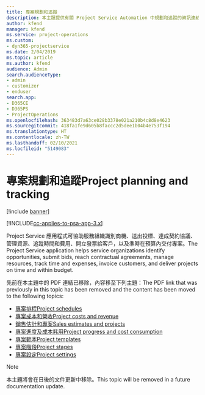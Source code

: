 ```yaml
---
title: 專案規劃和追蹤
description: 本主題提供有關 Project Service Automation 中規劃和追蹤的資訊連結。
author: kfend
manager: kfend
ms.service: project-operations
ms.custom:
- dyn365-projectservice
ms.date: 2/04/2019
ms.topic: article
ms.author: kfend
audience: Admin
search.audienceType:
- admin
- customizer
- enduser
search.app:
- D365CE
- D365PS
- ProjectOperations
ms.openlocfilehash: 363483d7a63ce028b3378e021a210b4c8d8e4623
ms.sourcegitcommit: 418fa1fe9d605b8faccc2d5dee1b04b4e753f194
ms.translationtype: HT
ms.contentlocale: zh-TW
ms.lasthandoff: 02/10/2021
ms.locfileid: "5149083"
---
```

# <a name="project-planning-and-tracking"></a><span data-ttu-id="76554-103">專案規劃和追蹤</span><span class="sxs-lookup"><span data-stu-id="76554-103">Project planning and tracking</span></span>

[!include [banner](../../includes/psa-now-project-operations.md)]

[!INCLUDE[cc-applies-to-psa-app-3.x](../../includes/cc-applies-to-psa-app-3x.md)]

<span data-ttu-id="76554-104">Project Service 應用程式可協助服務組織識別商機、送出投標、達成契約協議、管理資源、追蹤時間和費用、開立發票給客戶，以及準時在預算內交付專案。</span><span class="sxs-lookup"><span data-stu-id="76554-104">The Project Service application helps service organizations identify opportunities, submit bids, reach contractual agreements, manage resources, track time and expenses, invoice customers, and deliver projects on time and within budget.</span></span> 

<span data-ttu-id="76554-105">先前在本主題中的 PDF 連結已移除，內容移至下列主題：</span><span class="sxs-lookup"><span data-stu-id="76554-105">The PDF link that was previously in this topic has been removed and the content has been moved to the following topics:</span></span>

- [<span data-ttu-id="76554-106">專案排程</span><span class="sxs-lookup"><span data-stu-id="76554-106">Project schedules</span></span>](../project-creating.md)
- [<span data-ttu-id="76554-107">專案成本和營收</span><span class="sxs-lookup"><span data-stu-id="76554-107">Project costs and revenue</span></span>](../project-estimating.md)
- [<span data-ttu-id="76554-108">銷售估計和專案</span><span class="sxs-lookup"><span data-stu-id="76554-108">Sales estimates and projects</span></span>](../project-leveraging.md)
- [<span data-ttu-id="76554-109">專案進度及成本耗用</span><span class="sxs-lookup"><span data-stu-id="76554-109">Project progress and cost consumption</span></span>](../project-tracking.md)
- [<span data-ttu-id="76554-110">專案範本</span><span class="sxs-lookup"><span data-stu-id="76554-110">Project templates</span></span>](../project-templates.md)
- [<span data-ttu-id="76554-111">專案階段</span><span class="sxs-lookup"><span data-stu-id="76554-111">Project stages</span></span>](../project-stages.md)
- [<span data-ttu-id="76554-112">專案設定</span><span class="sxs-lookup"><span data-stu-id="76554-112">Project settings</span></span>](../project-settings.md)

> [!NOTE]
> <span data-ttu-id="76554-113">本主題將會在日後的文件更新中移除。</span><span class="sxs-lookup"><span data-stu-id="76554-113">This topic will be removed in a future documentation update.</span></span> 
